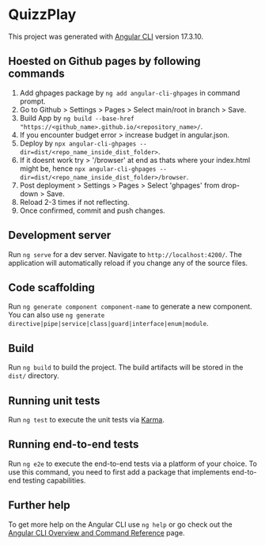 # QuizzPlay

This project was generated with [Angular CLI](https://github.com/angular/angular-cli) version 17.3.10.

## Hoested on Github pages by following commands

1. Add ghpages package by `ng add angular-cli-ghpages` in command prompt.
2. Go to Github > Settings > Pages > Select main/root in branch > Save.
3. Build App by `ng build --base-href "https://<github_name>.github.io/<repository_name>/`.
4. If you encounter budget error > increase budget in angular.json.
5. Deploy by `npx angular-cli-ghpages --dir=dist/<repo_name_inside_dist_folder>`.
6. If it doesnt work try > '/browser' at end as thats where your index.html might be, hence
    `npx angular-cli-ghpages --dir=dist/<repo_name_inside_dist_folder>/browser`.
7. Post deployment > Settings > Pages > Select 'ghpages' from drop-down > Save.
8. Reload 2-3 times if not reflecting.
9. Once confirmed, commit and push changes.

## Development server

Run `ng serve` for a dev server. Navigate to `http://localhost:4200/`. The application will automatically reload if you change any of the source files.

## Code scaffolding

Run `ng generate component component-name` to generate a new component. You can also use `ng generate directive|pipe|service|class|guard|interface|enum|module`.

## Build

Run `ng build` to build the project. The build artifacts will be stored in the `dist/` directory.

## Running unit tests

Run `ng test` to execute the unit tests via [Karma](https://karma-runner.github.io).

## Running end-to-end tests

Run `ng e2e` to execute the end-to-end tests via a platform of your choice. To use this command, you need to first add a package that implements end-to-end testing capabilities.

## Further help

To get more help on the Angular CLI use `ng help` or go check out the [Angular CLI Overview and Command Reference](https://angular.io/cli) page.
